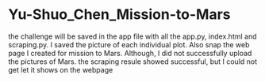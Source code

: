 # Yu-Shuo_Chen_Mission-to-Mars
the challenge will be saved in the app file with all the app.py, index.html and scraping.py. 
I saved the picture of each individual plot.
Also snap the web page I created for mission to Mars. Although, I did not successfully upload the pictures of Mars.
the scraping resule showed successful, but I could not get let it shows on the webpage
